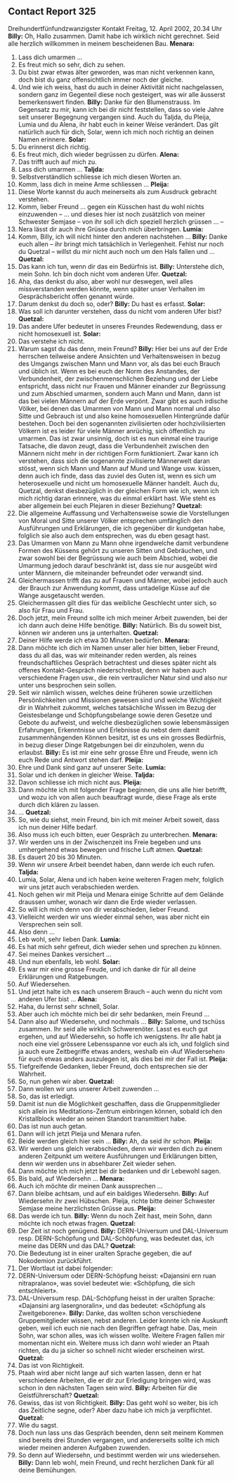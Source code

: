 ## Contact Report 325
Dreihundertfünfundzwanzigster Kontakt
Freitag, 12. April 2002, 20.34 Uhr
**Billy:**
Oh, Hallo zusammen. Damit habe ich wirklich nicht gerechnet. Seid alle herzlich willkommen in meinem bescheidenen Bau.
**Menara:**
1. Lass dich umarmen …
2. Es freut mich so sehr, dich zu sehen.
3. Du bist zwar etwas älter geworden, was man nicht verkennen kann, doch bist du ganz offensichtlich immer noch der gleiche.
4. Und wie ich weiss, hast du auch in deiner Aktivität nicht nachgelassen, sondern ganz im Gegenteil diese noch gesteigert, was wir alle äusserst bemerkenswert finden.
**Billy:**
Danke für den Blumenstrauss. Im Gegensatz zu mir, kann ich bei dir nicht feststellen, dass so viele Jahre seit unserer Begegnung vergangen sind. Auch du Taljda, du Pleija, Lumia und du Alena, ihr habt euch in keiner Weise verändert. Das gilt natürlich auch für dich, Solar, wenn ich mich noch richtig an deinen Namen erinnere.
**Solar:**
1. Du erinnerst dich richtig.
2. Es freut mich, dich wieder begrüssen zu dürfen.
**Alena:**
1. Das trifft auch auf mich zu.
2. Lass dich umarmen …
**Taljda:**
1. Selbstverständlich schliesse ich mich diesen Worten an.
2. Komm, lass dich in meine Arme schliessen …
**Pleija:**
1. Diese Worte kannst du auch meinerseits als zum Ausdruck gebracht verstehen.
2. Komm, lieber Freund … gegen ein Küsschen hast du wohl nichts einzuwenden – … und dieses hier ist noch zusätzlich von meiner Schwester Semjase – von ihr soll ich dich speziell herzlich grüssen … –
3. Nera lässt dir auch ihre Grüsse durch mich überbringen.
**Lumia:**
1. Komm, Billy, ich will nicht hinter den anderen nachstehen …
**Billy:**
Danke euch allen – ihr bringt mich tatsächlich in Verlegenheit. Fehlst nur noch du Quetzal – willst du mir nicht auch noch um den Hals fallen und …
**Quetzal:**
1. Das kann ich tun, wenn dir das ein Bedürfnis ist.
**Billy:**
Unterstehe dich, mein Sohn. Ich bin doch nicht vom anderen Ufer.
**Quetzal:**
2. Aha, das denkst du also, aber wohl nur deswegen, weil alles missverstanden werden könnte, wenn später unser Verhalten im Gesprächsbericht offen genannt würde.
3. Darum denkst du doch so, oder?
**Billy:**
Du hast es erfasst.
**Solar:**
3. Was soll ich darunter verstehen, dass du nicht vom anderen Ufer bist?
**Quetzal:**
4. Das andere Ufer bedeutet in unseres Freundes Redewendung, dass er nicht homosexuell ist.
**Solar:**
4. Das verstehe ich nicht.
5. Warum sagst du das denn, mein Freund?
**Billy:**
Hier bei uns auf der Erde herrschen teilweise andere Ansichten und Verhaltensweisen in bezug des Umgangs zwischen Mann und Mann vor, als das bei euch Brauch und üblich ist. Wenn es bei euch der Norm des Anstandes, der Verbundenheit, der zwischenmenschlichen Beziehung und der Liebe entspricht, dass nicht nur Frauen und Männer einander zur Begrüssung und zum Abschied umarmen, sondern auch Mann und Mann, dann ist das bei vielen Männern auf der Erde verpönt. Zwar gibt es auch irdische Völker, bei denen das Umarmen von Mann und Mann normal und also Sitte und Gebrauch ist und also keine homosexuellen Hintergründe dafür bestehen. Doch bei den sogenannten zivilisierten oder hochzivilisierten Völkern ist es leider für viele Männer anrüchig, sich öffentlich zu umarmen. Das ist zwar unsinnig, doch ist es nun einmal eine traurige Tatsache, die davon zeugt, dass die Verbundenheit zwischen den Männern nicht mehr in der richtigen Form funktioniert. Zwar kann ich verstehen, dass sich die sogenannte zivilisierte Männerwelt daran stösst, wenn sich Mann und Mann auf Mund und Wange usw. küssen, denn auch ich finde, dass das zuviel des Guten ist, wenn es sich um heterosexuelle und nicht um homosexuelle Männer handelt. Auch du, Quetzal, denkst diesbezüglich in der gleichen Form wie ich, wenn ich mich richtig daran erinnere, was du einmal erklärt hast. Wie steht es aber allgemein bei euch Plejaren in dieser Beziehung?
**Quetzal:**
5. Die allgemeine Auffassung und Verhaltensweise sowie die Vorstellungen von Moral und Sitte unserer Völker entsprechen umfänglich den Ausführungen und Erklärungen, die ich gegenüber dir kundgetan habe, folglich sie also auch dem entsprechen, was du eben gesagt hast.
6. Das Umarmen von Mann zu Mann ohne irgendwelche damit verbundene Formen des Küssens gehört zu unseren Sitten und Gebräuchen, und zwar sowohl bei der Begrüssung wie auch beim Abschied, wobei die Umarmung jedoch darauf beschränkt ist, dass sie nur ausgeübt wird unter Männern, die miteinander befreundet oder verwandt sind.
7. Gleichermassen trifft das zu auf Frauen und Männer, wobei jedoch auch der Brauch zur Anwendung kommt, dass untadelige Küsse auf die Wange ausgetauscht werden.
8. Gleichermassen gilt dies für das weibliche Geschlecht unter sich, so also für Frau und Frau.
9. Doch jetzt, mein Freund sollte ich mich meiner Arbeit zuwenden, bei der ich dann auch deine Hilfe benötige.
**Billy:**
Natürlich. Bis du soweit bist, können wir anderen uns ja unterhalten.
**Quetzal:**
10. Deiner Hilfe werde ich etwa 30 Minuten bedürfen.
**Menara:**
5. Dann möchte ich dich im Namen unser aller hier bitten, lieber Freund, dass du all das, was wir miteinander reden werden, als reines freundschaftliches Gespräch betrachtest und dieses später nicht als offenes Kontakt-Gespräch niederschreibst, denn wir haben auch verschiedene Fragen usw., die rein vertraulicher Natur sind und also nur unter uns besprochen sein sollen.
6. Seit wir nämlich wissen, welches deine früheren sowie urzeitlichen Persönlichkeiten und Missionen gewesen sind und welche Wichtigkeit dir in Wahrheit zukommt, welches tatsächliche Wissen im Bezug der Geistesbelange und Schöpfungsbelange sowie deren Gesetze und Gebote du aufweist, und welche diesbezüglichen sowie lebensmässigen Erfahrungen, Erkenntnisse und Erlebnisse du nebst dem damit zusammenhängenden Können besitzt, ist es uns ein grosses Bedürfnis, in bezug dieser Dinge Ratgebungen bei dir einzuholen, wenn du erlaubst.
**Billy:**
Es ist mir eine sehr grosse Ehre und Freude, wenn ich euch Rede und Antwort stehen darf.
**Pleija:**
4. Ehre und Dank sind ganz auf unserer Seite.
**Lumia:**
2. Solar und ich denken in gleicher Weise.
**Taljda:**
3. Davon schliesse ich mich nicht aus.
**Pleija:**
5. Dann möchte ich mit folgender Frage beginnen, die uns alle hier betrifft, und wozu ich von allen auch beauftragt wurde, diese Frage als erste durch dich klären zu lassen.
6. …
**Quetzal:**
11. So, wie du siehst, mein Freund, bin ich mit meiner Arbeit soweit, dass ich nun deiner Hilfe bedarf.
12. Also muss ich euch bitten, euer Gespräch zu unterbrechen.
**Menara:**
7. Wir werden uns in der Zwischenzeit ins Freie begeben und uns umhergehend etwas bewegen und frische Luft atmen.
**Quetzal:**
13. Es dauert 20 bis 30 Minuten.
14. Wenn wir unsere Arbeit beendet haben, dann werde ich euch rufen.
**Taljda:**
4. Lumia, Solar, Alena und ich haben keine weiteren Fragen mehr, folglich wir uns jetzt auch verabschieden werden.
5. Noch gehen wir mit Pleija und Menara einige Schritte auf dem Gelände draussen umher, wonach wir dann die Erde wieder verlassen.
6. So will ich mich denn von dir verabschieden, lieber Freund.
7. Vielleicht werden wir uns wieder einmal sehen, was aber nicht ein Versprechen sein soll.
8. Also denn …
9. Leb wohl, sehr lieben Dank.
**Lumia:**
3. Es hat mich sehr gefreut, dich wieder sehen und sprechen zu können.
4. Sei meines Dankes versichert …
5. Und nun ebenfalls, leb wohl.
**Solar:**
6. Es war mir eine grosse Freude, und ich danke dir für all deine Erklärungen und Ratgebungen.
7. Auf Wiedersehen.
8. Und jetzt halte ich es nach unserem Brauch – auch wenn du nicht vom anderen Ufer bist …
**Alena:**
3. Haha, du lernst sehr schnell, Solar.
4. Aber auch ich möchte mich bei dir sehr bedanken, mein Freund …
5. Dann also auf Wiedersehn, und nochmals …
**Billy:**
Salome, und tschüss zusammen. Ihr seid alle wirklich Schwerenöter. Lasst es euch gut ergehen, und auf Wiedersehn, so hoffe ich wenigstens. Ihr alle habt ja noch eine viel grössere Lebensspanne vor euch als ich, und folglich sind ja auch eure Zeitbegriffe etwas anders, weshalb ein ‹Auf Wiedersehen› für euch etwas anders auszulegen ist, als dies bei mir der Fall ist.
**Pleija:**
7. Tiefgreifende Gedanken, lieber Freund, doch entsprechen sie der Wahrheit.
8. So, nun gehen wir aber.
**Quetzal:**
15. Dann wollen wir uns unserer Arbeit zuwenden …
16. So, das ist erledigt.
17. Damit ist nun die Möglichkeit geschaffen, dass die Gruppenmitglieder sich allein ins Meditations-Zentrum einbringen können, sobald ich den Kristallblock wieder an seinen Standort transmittiert habe.
18. Das ist nun auch getan.
19. Dann will ich jetzt Pleija und Menara rufen.
20. Beide werden gleich hier sein …
**Billy:**
Ah, da seid ihr schon.
**Pleija:**
9. Wir werden uns gleich verabschieden, denn wir werden dich zu einem anderen Zeitpunkt um weitere Ausführungen und Erklärungen bitten, denn wir werden uns in absehbarer Zeit wieder sehen.
10. Dann möchte ich mich jetzt bei dir bedanken und dir Lebewohl sagen.
11. Bis bald, auf Wiedersehn …
**Menara:**
8. Auch ich möchte dir meinen Dank aussprechen …
9. Dann bleibe achtsam, und auf ein baldiges Wiedersehn.
**Billy:**
Auf Wiedersehn ihr zwei Hübschen. Pleija, richte bitte deiner Schwester Semjase meine herzlichsten Grüsse aus.
**Pleija:**
12. Das werde ich tun.
**Billy:**
Wenn du noch Zeit hast, mein Sohn, dann möchte ich noch etwas fragen.
**Quetzal:**
21. Der Zeit ist noch genügend.
**Billy:**
DERN-Universum und DAL-Universum resp. DERN-Schöpfung und DAL-Schöpfung, was bedeutet das, ich meine das DERN und das DAL?
**Quetzal:**
22. Die Bedeutung ist in einer uralten Sprache gegeben, die auf Nokodemion zurückführt.
23. Der Wortlaut ist dabei folgender:
24. DERN-Universum oder DERN-Schöpfung heisst: «Dajansini ern ruan nitrapralano», was soviel bedeutet wie: «Schöpfung, die sich entschleiert».
25. DAL-Universum resp. DAL-Schöpfung heisst in der uralten Sprache: «Dajansini arg lasergnoralin», und das bedeutet: «Schöpfung als Zweitgeborene».
**Billy:**
Danke, das wollten schon verschiedene Gruppemitglieder wissen, nebst anderen. Leider konnte ich nie Auskunft geben, weil ich euch nie nach den Begriffen gefragt habe. Das, mein Sohn, war schon alles, was ich wissen wollte. Weitere Fragen fallen mir momentan nicht ein. Weitere muss ich dann wohl wieder an Ptaah richten, da du ja sicher so schnell nicht wieder erscheinen wirst.
**Quetzal:**
26. Das ist von Richtigkeit.
27. Ptaah wird aber nicht lange auf sich warten lassen, denn er hat verschiedene Arbeiten, die er dir zur Erledigung bringen wird, was schon in den nächsten Tagen sein wird.
**Billy:**
Arbeiten für die Geistführerschaft?
**Quetzal:**
28. Gewiss, das ist von Richtigkeit.
**Billy:**
Das geht wohl so weiter, bis ich das Zeitliche segne, oder? Aber dazu habe ich mich ja verpflichtet.
**Quetzal:**
29. Wie du sagst.
30. Doch nun lass uns das Gespräch beenden, denn seit meinem Kommen sind bereits drei Stunden vergangen, und andererseits sollte ich mich wieder meinen anderen Aufgaben zuwenden.
31. So denn auf Wiedersehn, und bestimmt werden wir uns wiedersehen.
**Billy:**
Dann leb wohl, mein Freund, und recht herzlichen Dank für all deine Bemühungen.